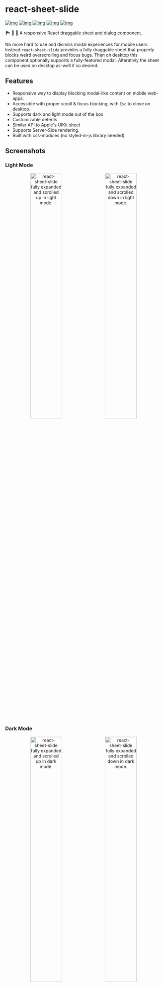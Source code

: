 # react-sheet-slide

[![img](https://github.com/woofers/react-sheet-slide/workflows/build/badge.svg)](https://github.com/woofers/react-sheet-slide/actions) [![img](https://badge.fury.io/js/react-sheet-slide.svg)](https://www.npmjs.com/package/react-sheet-slide) [![img](https://img.shields.io/npm/dt/react-sheet-slide.svg)](https://www.npmjs.com/package/react-sheet-slide) [![img](https://badgen.net/bundlephobia/minzip/react-sheet-slide)](https://bundlephobia.com/result?p=react-sheet-slide) [![img](https://img.shields.io/npm/l/react-sheet-slide.svg)](https://github.com/woofers/react-sheet-slide/blob/main/LICENSE)

🏞️ 🎢 🛝 A responsive React draggable sheet and dialog component.

No more hard to use and dismiss modal experiences for mobile users.
Instead `react-sheet-slide` provides a fully draggable sheet
that properly blocks weird overscrolling and focus bugs.  Then on desktop
this component optionally supports a fully-featured modal.
Alterativly the sheet can be used on desktop as-well if so desired.

## Features

- Responsive way to display blocking modal-like content on mobile web-apps.
- Accessible with proper scroll & focus blocking, with `Esc` to close on desktop.
- Supports dark and light mode out of the box
- Customizable detents
- Similar API to Apple's UIKit sheet
- Supports Server-Side rendering.
- Built with css-modules (no styled-in-js library needed)

## Screenshots

<h3>Light Mode</h3>
<p align="center">
  <img src="/screenshots/light-mode-1.png" width="45%" alt="react-sheet-slide fully expanded and scrolled up in light mode." />    <img src="/screenshots/light-mode-2.png" width="45%" alt="react-sheet-slide fully expanded and scrolled down in light mode." />
</p>
<h3>Dark Mode</h3>
<p align="center">
  <img src="/screenshots/dark-mode-1.png" width="45%" alt="react-sheet-slide fully expanded and scrolled up in dark mode." />    <img src="/screenshots/dark-mode-2.png" width="45%" alt="react-sheet-slide fully expanded and scrolled down in dark mode." />
</p>


https://user-images.githubusercontent.com/7284672/174498349-04c57aba-9a94-41a5-ac46-92206120ff9e.mov

https://user-images.githubusercontent.com/7284672/174498361-39b9196a-93ab-45ea-bba8-31cc48c02025.mov

## Installation

**Yarn**

```yarn
yarn add react-sheet-slide @react-spring/web@^9 @use-gesture/react@^10
```

**npm**

```npm
npm install react-sheet-slide @react-spring/web@^9 @use-gesture/react@^10
```

## Motivation

This library is largely based on the fantastic [react-spring-bottom-sheet](https://github.com/stipsan/react-spring-bottom-sheet).  While [react-spring-bottom-sheet](https://github.com/stipsan/react-spring-bottom-sheet) is much more feature-packed than `react-sheet-slide`, supporting more props like many different callbacks on sheet snap start/end.
However the extra dependencies like `xstate` and the `resize-observer` polyfill can lead to a larger bundle size.
Also using `react-spring` as a dependencies instead of a peer dependencies limits users of the library from
controlling the version of `react-spring` they use. It can also lead to 2 versions of `react-spring` being bundled,
if the user is using a newer or older major version than the library.

By simplifying the API these libraries can be removed, and by moving `react-spring` to a peer dependencies
makes the library have a much lighther footprint.  Also `react-sheet-slide` includes a
dark mode and a fully-featured desktop modal that can be enabled for non-mobile users.
It also adds support for a backdrop animation similar to Apple's UIKit.

## Usage

```jsx
import React, { useState, useRef } from 'react'
import { Sheet, Header, Content, Footer, detents, Portal } from 'react-sheet-slide'
import 'react-sheet-slide/style.css'

const App = () => {
  const [open, setOpen] = useState(false)
  const ref = useRef()
  return (
    <div className="rss-backdrop">
      <button type="button" onClick={() => setOpen(true)}>
        Open sheet
      </button>
      <Portal>
        <Sheet
          ref={ref}
          open={open}
          onDismiss={() => setOpen(false)}
          onClose={() => {
            console.log('Component unmounted')
          }}
          selectedDetent={detents.large}
          detents={props => [
            detents.large(props),
            detents.medium(props)
          ]}
          useDarkMode={false}
          useModal={false}
        >
          <Header>Title</Header>
          <Content>
            <div>Add more storage to keep everything on online</div>
            <div>
              Online includes plenty of storage to keep all your data safe and
              features to protect your privacy.
            </div>
            <div>Learn More About Online</div>
          </Content>
          <Footer>
            <button type="button" onClick={() => setOpen(false)}>
              Close
            </button>
          </Footer>
        </Sheet>
      </Portal>
    </div>
  )
}
```

`react-sheet-slide` includes a `Portal` component however other portal can be used like
`@reach/portal` or `@mui/base`.  The one included is just of modified version of `@reach/portal` however with support for string refs and defaults to `body`.

`rss-backdrop` is required to apply to the sheet backdrop effect.  Omitting it will disable any backdrop styles on the sheet.
`react-sheet-slide` will also set a `body` background when the sheet is open to create the inset for the backdrop effect.
As such it is recommended to apply the background to a top level `div` or other container, in addition to the `body`.
If you want to keep your `body` background, use `!important`.

## Props

- `open`

  Set if the sheet is open.  When this prop is changed the sheet
  will animate and the unmount/remount.  When the component fully unmounts, `onClose` will be called.

- `onDismiss`

  Called when the sheet is dragged down or the user clicks on the backdrop.  Also called when the user presses `Esc`.
  This method should include `setOpen(false)` to ensure `open` is false.  Otherwise the sheet may not close properly.

- `onClose`

  Called when the sheet finishes the close animation and is fully unmounted.

- `selectedDetent`

  The default detent size that the sheet will open to.

- `detents`

  List of available detents that the sheet will catch on.  Reccomened to set to either `detents.large` or `props => [detents.large(props), detents.medium(props)]`
  to mimic the UIKit behaviour however can be customized using the callback.

- `useDarkMode`

  Prop to control if dark mode is enabled.  By default this will use the system `prefers-color-scheme`.

- `useModal`

  Prop to control when a modal should be used instead of a sheet.  If your app will likely only be used on mobile `useModal={false}` is reccomened.
  Otherwise it will default to true on any device larger than `(max-width: 640px)` to use a modal on desktop.

- `scrollingExpands`

  Determines if scrolling up on the sheet body will expand the sheet.  Once the sheet is expanded
  to the max detent, the sheet will be scrollable.  Disabled by default to provide a more predictable scroll behaviour
  however enabling it if possible is recommended.

- `ref`

  The sheet also supports forwarding a ref that will be added onto the sheet root.
